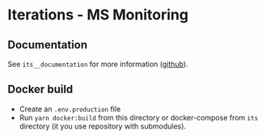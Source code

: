 # Iterations - MS Monitoring

## Documentation

See `its__documentation` for more information ([github](https://github.com/iterations-is/its__documentation)).

## Docker build

- Create an `.env.production` file
- Run `yarn docker:build` from this directory or docker-compose from `its` directory (it you use repository with submodules).
